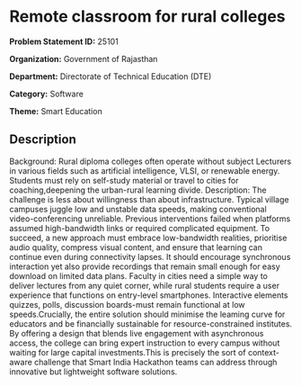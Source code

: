 # Remote classroom for rural colleges

**Problem Statement ID:** 25101

**Organization:** Government of Rajasthan

**Department:** Directorate of Technical Education (DTE)

**Category:** Software

**Theme:** Smart Education

## Description

Background: Rural diploma colleges often operate without subject Lecturers in various fields such as artificial intelligence, VLSI, or renewable energy. Students must rely on self-study material or travel to cities for coaching,deepening the urban-rural learning divide. Description: The challenge is less about willingness than about infrastructure. Typical village campuses juggle low and unstable data speeds, making conventional video-conferencing unreliable. Previous interventions failed when platforms assumed  high-bandwidth links or required complicated equipment. To succeed, a new approach must embrace low-bandwidth realities, prioritise audio quality, compress visual content, and ensure that learning can continue even during connectivity lapses. It should encourage synchronous interaction yet also provide recordings that remain small enough for easy download on limited data plans. Faculty in cities need a simple way to deliver lectures from any quiet corner, while rural students require a user experience that functions on entry-level smartphones. Interactive elements quizzes, polls, discussion boards-must remain functional at low speeds.Crucially, the entire solution should minimise the leaming curve for educators and be financially sustainable for resource-constrained institutes. By offering a design that blends live engagement with asynchronous access, the college can bring expert instruction to every campus without waiting for large capital investments.This is precisely the sort of context-aware challenge that Smart India Hackathon teams can address through innovative but lightweight software solutions.

